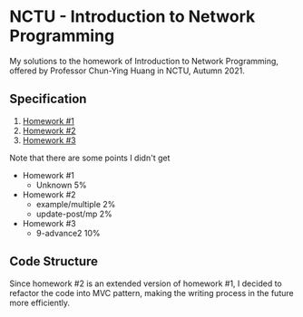 # NCTU - Introduction to Network Programming

My solutions to the homework of Introduction to Network Programming, offered by Professor Chun-Ying Huang in NCTU, Autumn 2021.

## Specification

1. [Homework #1](https://hackmd.io/@Cw77l7QTQyuEGh-tVg3fjA/SyfBvXd4t)
2. [Homework #2](https://hackmd.io/@john6090212/H1c_lcr8t)
3. [Homework #3](https://hackmd.io/@artis24106/rkgQs3iuK)

Note that there are some points I didn't get
- Homework #1
  - Unknown 5%
- Homework #2
  - example/multiple 2%
  - update-post/mp 2%
- Homework #3
  - 9-advance2 10%
<!-- However, that's fine for me since I got 110% and 100% on midterm and final, respectively -->

## Code Structure

Since homework #2 is an extended version of homework #1, I decided to refactor the code into MVC pattern, making the writing process in the future more efficiently.
